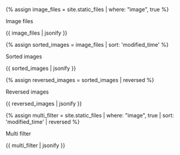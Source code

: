 {% assign image_files = site.static_files | where: "image", true %}
<p>Image files</p>
<p>{{ image_files | jsonify }}</p>

{% assign sorted_images = image_files | sort: 'modified_time' %}
<p>Sorted images</p>
<p>{{ sorted_images | jsonify }}</p>

{% assign reversed_images = sorted_images | reversed %}
<p>Reversed images</p>
<p>{{ reversed_images | jsonify }}</p>

{% assign multi_filter = site.static_files | where: "image", true | sort: 'modified_time' | reversed %}
<p>Multi filter</p>
<p>{{ multi_filter | jsonify }}</p>
